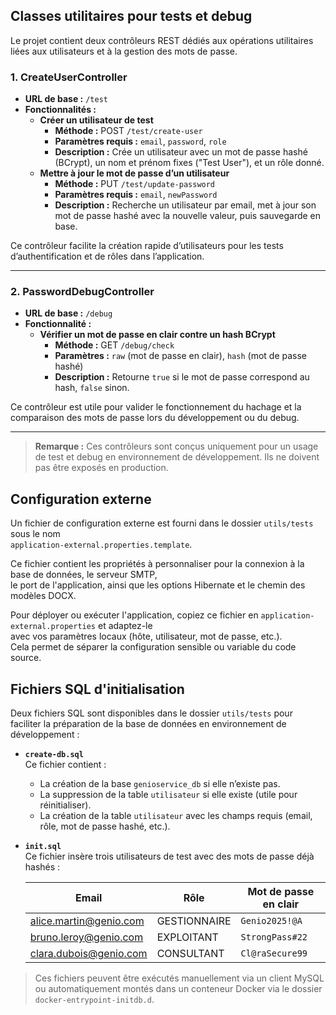 ## Classes utilitaires pour tests et debug

Le projet contient deux contrôleurs REST dédiés aux opérations utilitaires liées aux utilisateurs et à la gestion des mots de passe.

### 1. CreateUserController

- **URL de base :** `/test`
- **Fonctionnalités :**
    - **Créer un utilisateur de test**
        - **Méthode :** POST `/test/create-user`
        - **Paramètres requis :** `email`, `password`, `role`
        - **Description :** Crée un utilisateur avec un mot de passe hashé (BCrypt), un nom et prénom fixes ("Test User"), et un rôle donné.
    - **Mettre à jour le mot de passe d’un utilisateur**
        - **Méthode :** PUT `/test/update-password`
        - **Paramètres requis :** `email`, `newPassword`
        - **Description :** Recherche un utilisateur par email, met à jour son mot de passe hashé avec la nouvelle valeur, puis sauvegarde en base.

Ce contrôleur facilite la création rapide d’utilisateurs pour les tests d’authentification et de rôles dans l’application.

---

### 2. PasswordDebugController

- **URL de base :** `/debug`
- **Fonctionnalité :**
    - **Vérifier un mot de passe en clair contre un hash BCrypt**
        - **Méthode :** GET `/debug/check`
        - **Paramètres :** `raw` (mot de passe en clair), `hash` (mot de passe hashé)
        - **Description :** Retourne `true` si le mot de passe correspond au hash, `false` sinon.

Ce contrôleur est utile pour valider le fonctionnement du hachage et la comparaison des mots de passe lors du développement ou du debug.

---

> **Remarque :** Ces contrôleurs sont conçus uniquement pour un usage de test et debug en environnement de développement. Ils ne doivent pas être exposés en production.

## Configuration externe

Un fichier de configuration externe est fourni dans le dossier `utils/tests` sous le nom  
`application-external.properties.template`.

Ce fichier contient les propriétés à personnaliser pour la connexion à la base de données, le serveur SMTP,  
le port de l'application, ainsi que les options Hibernate et le chemin des modèles DOCX.

Pour déployer ou exécuter l'application, copiez ce fichier en `application-external.properties` et adaptez-le  
avec vos paramètres locaux (hôte, utilisateur, mot de passe, etc.).  
Cela permet de séparer la configuration sensible ou variable du code source.

## Fichiers SQL d'initialisation

Deux fichiers SQL sont disponibles dans le dossier `utils/tests` pour faciliter la préparation de la base de données en environnement de développement :

- **`create-db.sql`**  
  Ce fichier contient :
    - La création de la base `genioservice_db` si elle n’existe pas.
    - La suppression de la table `utilisateur` si elle existe (utile pour réinitialiser).
    - La création de la table `utilisateur` avec les champs requis (email, rôle, mot de passe hashé, etc.).

- **`init.sql`**  
  Ce fichier insère trois utilisateurs de test avec des mots de passe déjà hashés :

  | Email                     | Rôle         | Mot de passe en clair    |
    |---------------------------|--------------|---------------------------|
  | alice.martin@genio.com    | GESTIONNAIRE | `Genio2025!@A`            |
  | bruno.leroy@genio.com     | EXPLOITANT   | `StrongPass#22`           |
  | clara.dubois@genio.com    | CONSULTANT   | `Cl@raSecure99`           |

> Ces fichiers peuvent être exécutés manuellement via un client MySQL ou automatiquement montés dans un conteneur Docker via le dossier `docker-entrypoint-initdb.d`.